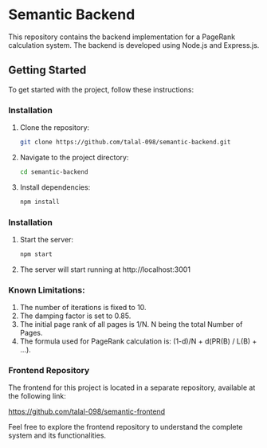 # Semantic Backend

This repository contains the backend implementation for a PageRank calculation system. The backend is developed using Node.js and Express.js.

## Getting Started

To get started with the project, follow these instructions:

### Installation

1. Clone the repository:

   ```sh
   git clone https://github.com/talal-098/semantic-backend.git
   ```

2. Navigate to the project directory:

   ```sh
   cd semantic-backend
   ```

3. Install dependencies:
   ```sh
   npm install
   ```

### Installation

1. Start the server:

   ```sh
   npm start
   ```

2. The server will start running at http://localhost:3001

### Known Limitations:

1. The number of iterations is fixed to 10.
2. The damping factor is set to 0.85.
3. The initial page rank of all pages is 1/N. N being the total Number of Pages.
4. The formula used for PageRank calculation is: (1-d)/N + d(PR(B) / L(B) + ...).

### Frontend Repository

The frontend for this project is located in a separate repository, available at the following link:

https://github.com/talal-098/semantic-frontend

Feel free to explore the frontend repository to understand the complete system and its functionalities.
